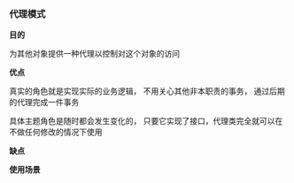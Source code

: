 ### 代理模式

**目的**

为其他对象提供一种代理以控制对这个对象的访问

**优点**

真实的角色就是实现实际的业务逻辑， 不用关心其他非本职责的事务， 通过后期的代理完成一件事务

具体主题角色是随时都会发生变化的， 只要它实现了接口，代理类完全就可以在不做任何修改的情况下使用
 
 **缺点**



  **使用场景**


   